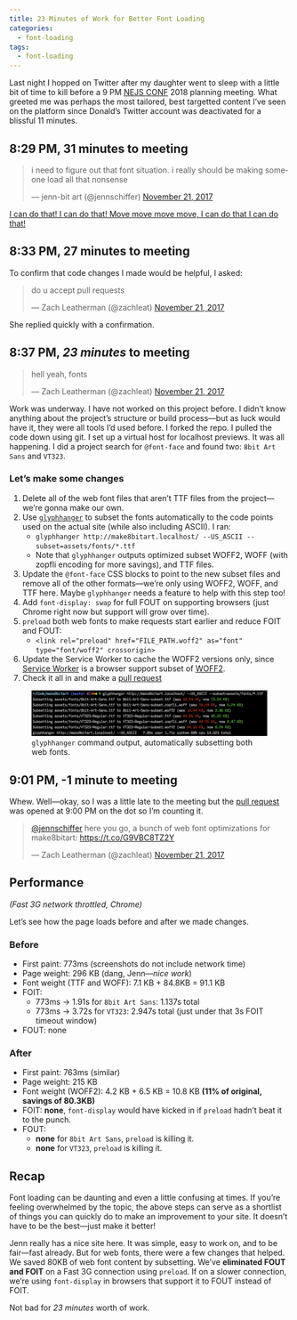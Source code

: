 ```yaml
---
title: 23 Minutes of Work for Better Font Loading
categories:
  - font-loading
tags:
  - font-loading
---
```


Last night I hopped on Twitter after my daughter went to sleep with a little bit of time to kill before a 9 PM <a href="https://twitter.com/nejsconf">NEJS CONF</a> 2018 planning meeting. What greeted me was perhaps the most tailored, best targetted content I’ve seen on the platform since Donald’s Twitter account was deactivated for a blissful 11 minutes.

## 8:29 PM, 31 minutes to meeting

<blockquote class="twitter-tweet" data-conversation="none" data-lang="en"><p lang="en" dir="ltr">i need to figure out that font situation. i really should be making someone load all that nonsense</p>&mdash; jenn-bit art (@jennschiffer) <a href="https://twitter.com/jennschiffer/status/932798087462088704?ref_src=twsrc%5Etfw">November 21, 2017</a></blockquote>

[I can do that! I can do that! Move move move move, I can do that I can do that!](https://www.youtube.com/watch?v=-rPEguSf35c)

## 8:33 PM, 27 minutes to meeting

To confirm that code changes I made would be helpful, I asked:

<blockquote class="twitter-tweet" data-conversation="none" data-lang="en"><p lang="en" dir="ltr">do u accept pull requests</p>&mdash; Zach Leatherman (@zachleat) <a href="https://twitter.com/zachleat/status/932799222847606785?ref_src=twsrc%5Etfw">November 21, 2017</a></blockquote>

She replied quickly with a confirmation.

## 8:37 PM, _23 minutes_ to meeting

<blockquote class="twitter-tweet" data-conversation="none" data-lang="en"><p lang="en" dir="ltr">hell yeah, fonts</p>&mdash; Zach Leatherman (@zachleat) <a href="https://twitter.com/zachleat/status/932800010923671553?ref_src=twsrc%5Etfw">November 21, 2017</a></blockquote>

Work was underway. I have not worked on this project before. I didn’t know anything about the project’s structure or build process—but as luck would have it, they were all tools I’d used before. I forked the repo. I pulled the code down using git. I set up a virtual host for localhost previews. It was all happening. I did a project search for `@font-face` and found two: `8bit Art Sans` and `VT323`.

### Let’s make some changes

1. Delete all of the web font files that aren’t TTF files from the project—we’re gonna make our own.
1. Use [`glyphhanger`](https://github.com/zachleat/glyphhanger) to subset the fonts automatically to the code points used on the actual site (while also including ASCII). I ran:
    * `glyphhanger http://make8bitart.localhost/ --US_ASCII --subset=assets/fonts/*.ttf`
    * Note that `glyphhanger` outputs optimized subset WOFF2, WOFF (with zopfli encoding for more savings), and TTF files.
1. Update the `@font-face` CSS blocks to point to the new subset files and remove all of the other formats—we’re only using WOFF2, WOFF, and TTF here. Maybe `glyphhanger` needs a feature to help with this step too!
1. Add `font-display: swap` for full FOUT on supporting browsers (just Chrome right now but support will grow over time).
1. `preload` both web fonts to make requests start earlier and reduce FOIT and FOUT:
    * `<link rel="preload" href="FILE_PATH.woff2" as="font" type="font/woff2" crossorigin>`
1. Update the Service Worker to cache the WOFF2 versions only, since [Service Worker](https://caniuse.com/#feat=serviceworkers) is a browser support subset of [WOFF2](https://caniuse.com/#feat=woff2).
1. Check it all in and make a [pull request](https://github.com/jennschiffer/make8bitart/pull/62)

<figure>
	<img src="/web/img/posts/make8bitart/glyphhanger.png" alt="" class="primary">
	<figcaption><code>glyphhanger</code> command output, automatically subsetting both web fonts.</figcaption>
</figure>


## 9:01 PM, -1 minute to meeting

Whew. Well—okay, so I was a little late to the meeting but the [pull request](https://github.com/jennschiffer/make8bitart/pull/62) was opened at 9:00 PM on the dot so I’m counting it.

<blockquote class="twitter-tweet" data-cards="hidden" data-lang="en"><p lang="en" dir="ltr"><a href="https://twitter.com/jennschiffer?ref_src=twsrc%5Etfw">@jennschiffer</a> here you go, a bunch of web font optimizations for make8bitart: <a href="https://t.co/G9VBC8TZ2Y">https://t.co/G9VBC8TZ2Y</a></p>&mdash; Zach Leatherman (@zachleat) <a href="https://twitter.com/zachleat/status/932806240685690880?ref_src=twsrc%5Etfw">November 21, 2017</a></blockquote>

## Performance

_(Fast 3G network throttled, Chrome)_

Let’s see how the page loads before and after we made changes.

### Before

* First paint: 773ms (screenshots do not include network time)
* Page weight: 296 KB (dang, Jenn—_nice work_)
* Font weight (TTF and WOFF): 7.1 KB + 84.8KB = 91.1 KB
* FOIT:
  * 773ms -> 1.91s for `8bit Art Sans`: 1.137s total
  * 773ms -> 3.72s for `VT323`: 2.947s total (just under that 3s FOIT timeout window)
* FOUT: none

### After

* First paint: 763ms (similar)
* Page weight: 215 KB
* Font weight (WOFF2): 4.2 KB + 6.5 KB = 10.8 KB **(11% of original, savings of 80.3KB)**
* FOIT: **none**, `font-display` would have kicked in if `preload` hadn’t beat it to the punch.
* FOUT:
  * **none** for `8bit Art Sans`, `preload` is killing it.
  * **none** for `VT323`, `preload` is killing it.

## Recap

Font loading can be daunting and even a little confusing at times. If you’re feeling overwhelmed by the topic, the above steps can serve as a shortlist of things you can quickly do to make an improvement to your site. It doesn’t have to be the best—just make it better!

Jenn really has a nice site here. It was simple, easy to work on, and to be fair—fast already. But for web fonts, there were a few changes that helped. We saved 80KB of web font content by subsetting. We’ve **eliminated FOUT and FOIT** on a Fast 3G connection using `preload`. If on a slower connection, we’re using `font-display` in browsers that support it to FOUT instead of FOIT. 

Not bad for _23 minutes_ worth of work.
